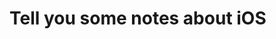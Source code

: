 <!--
 * @Author: sunyudi
 * @Date: 2020-06-06 11:36:52
 * @LastEditTime: 2020-06-06 12:54:09
 * @FilePath: \ys16514.github.io\iOS\index.md
--> 
# Tell you some notes about iOS